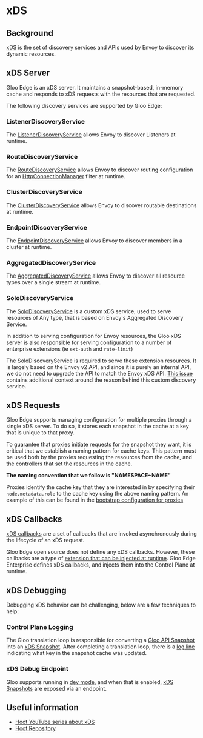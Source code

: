 # xDS

## Background

[xDS](https://www.envoyproxy.io/docs/envoy/latest/api-docs/xds_protocol) is the set of discovery services and APIs used by Envoy to discover its dynamic resources.

## xDS Server

Gloo Edge is an xDS server. It maintains a snapshot-based, in-memory cache and responds to xDS requests with the resources that are requested.

The following discovery services are supported by Gloo Edge:

### ListenerDiscoveryService

The [ListenerDiscoveryService](https://www.envoyproxy.io/docs/envoy/latest/intro/arch_overview/operations/dynamic_configuration#lds) allows Envoy to discover Listeners at runtime.

### RouteDiscoveryService

The [RouteDiscoveryService](https://www.envoyproxy.io/docs/envoy/latest/intro/arch_overview/operations/dynamic_configuration#rds) allows Envoy to discover routing configuration for an [HttpConnectionManager](https://www.envoyproxy.io/docs/envoy/latest/intro/arch_overview/http/http_connection_management.html) filter at runtime.

### ClusterDiscoveryService

The [ClusterDiscoveryService](https://www.envoyproxy.io/docs/envoy/latest/intro/arch_overview/operations/dynamic_configuration#cds) allows Envoy to discover routable destinations at runtime.

### EndpointDiscoveryService

The [EndpointDiscoveryService](https://www.envoyproxy.io/docs/envoy/latest/intro/arch_overview/operations/dynamic_configuration#eds) allows Envoy to discover members in a cluster at runtime.

### AggregatedDiscoveryService

The [AggregatedDiscoveryService](https://www.envoyproxy.io/docs/envoy/latest/intro/arch_overview/operations/dynamic_configuration#aggregated-xds-ads) allows Envoy to discover all resource types over a single stream at runtime.

### SoloDiscoveryService

The [SoloDiscoveryService](https://github.com/solo-io/solo-kit/blob/97bd7c2c67420a6d99bb96f220f2e1a04c6d8a0d/api/xds/solo-discovery-service.proto#L21) is a custom xDS service, used to serve resources of Any type, that is based on Envoy's Aggregated Discovery Service.

In addition to serving configuration for Envoy resources, the Gloo xDS server is also responsible for serving configuration to a number of enterprise extensions (ie `ext-auth` and `rate-limit`)

The SoloDiscoveryService is required to serve these extension resources. It is largely based on the Envoy v2 API, and since it is purely an internal API, we do not need to upgrade the API to match the Envoy xDS API. [This issue](https://github.com/solo-io/gloo/issues/4369) contains additional context around the reason behind this custom discovery service.

## xDS Requests

Gloo Edge supports managing configuration for multiple proxies through a single xDS server. To do so, it stores each snapshot in the cache at a key that is unique to that proxy.

To guarantee that proxies initiate requests for the snapshot they want, it is critical that we establish a naming pattern for cache keys. This pattern must be used both by the proxies requesting the resources from the cache, and the controllers that set the resources in the cache.

**The naming convention that we follow is "NAMESPACE~NAME"**

Proxies identify the cache key that they are interested in by specifying their `node.metadata.role` to the cache key using the above naming pattern. An example of this can be found in the [bootstrap configuration for proxies](https://github.com/solo-io/gloo/blob/0eec04dc0486976fc89bac314b0fd9eccd5261f5/install/helm/gloo/templates/9-gateway-proxy-configmap.yaml#L45)

## xDS Callbacks

[xDS callbacks](https://github.com/solo-io/solo-kit/blob/97bd7c2c67420a6d99bb96f220f2e1a04c6d8a0d/pkg/api/v1/control-plane/server/generic_server.go#L76) are a set of callbacks that are invoked asynchronously during the lifecycle of an xDS request.

Gloo Edge open source does not define any xDS callbacks. However, these callbacks are a type of [extension that can be injected at runtime](https://github.com/solo-io/gloo/blob/75c0ee0f3b70258d0013364e82489f570685e1d7/projects/gloo/pkg/syncer/setup/setup_syncer.go#L393). Gloo Edge Enterprise defines xDS callbacks, and injects them into the Control Plane at runtime.

## xDS Debugging

Debugging xDS behavior can be challenging, below are a few techniques to help:

### Control Plane Logging

The Gloo translation loop is responsible for converting a [Gloo API Snapshot](https://github.com/solo-io/gloo/blob/6994b4108c1d8d8c33404ece16ef1249e0af920c/projects/gloo/pkg/api/v1/gloosnapshot/api_snapshot.sk.go#L22) into an [xDS Snapshot](https://github.com/solo-io/solo-kit/blob/97bd7c2c67420a6d99bb96f220f2e1a04c6d8a0d/pkg/api/v1/control-plane/cache/snapshot.go#L43). After completing a translation loop, there is a [log line](https://github.com/solo-io/gloo/blob/6994b4108c1d8d8c33404ece16ef1249e0af920c/projects/gloo/pkg/syncer/envoy_translator_syncer.go#L166) indicating what key in the snapshot cache was updated.

### xDS Debug Endpoint

Gloo supports running in [dev mode](https://github.com/solo-io/gloo/blob/6994b4108c1d8d8c33404ece16ef1249e0af920c/projects/gloo/pkg/syncer/setup/setup_syncer.go#L360), and when that is enabled, [xDS Snapshots](https://github.com/solo-io/gloo/blob/6994b4108c1d8d8c33404ece16ef1249e0af920c/projects/gloo/pkg/syncer/translator_syncer.go#L96) are exposed via an endpoint.

## Useful information

- [Hoot YouTube series about xDS](https://www.youtube.com/watch?v=S5Fm1Yhomc4)
- [Hoot Repository](https://github.com/solo-io/hoot)